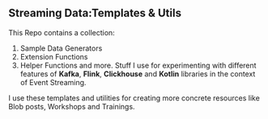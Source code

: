 Streaming Data:Templates & Utils
--------------------------------
This Repo contains a collection:
1. Sample Data Generators
2. Extension Functions
3. Helper Functions and more. 
Stuff I use for experimenting with different features of **Kafka**, **Flink**, **Clickhouse** and **Kotlin** libraries in the context of Event Streaming.

I use these templates and utilities for creating more concrete resources like Blob posts, Workshops and Trainings.


